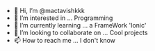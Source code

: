 - 👋 Hi, I’m @mactavishkkk
- 👀 I’m interested in ... Programming 
- 🌱 I’m currently learning ... a FrameWork 'Ionic'
- 💞️ I’m looking to collaborate on ... Cool projects
- 📫 How to reach me ... I don't know

<!---
mactavishkkk/mactavishkkk is a ✨ special ✨ repository because its `README.md` (this file) appears on your GitHub profile.
You can click the Preview link to take a look at your changes.
--->

